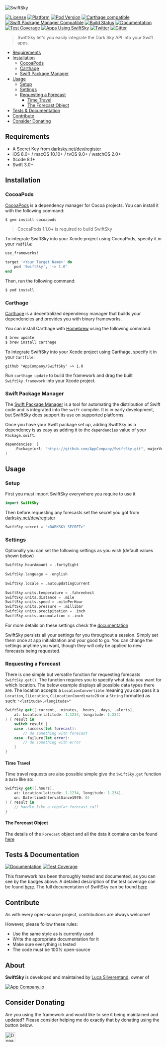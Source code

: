 ![SwiftSky](https://github.com/appcompany/SwiftSky/raw/assets/header.jpg)

[![License](https://img.shields.io/cocoapods/l/SwiftSky.svg)]()
[![Platform](https://img.shields.io/cocoapods/p/SwiftSky.svg)]()
[![Pod Version](https://img.shields.io/cocoapods/v/SwiftSky.svg)]()
[![Carthage compatible](https://img.shields.io/badge/carthage-compatible-4BC51D.svg?style=flat)](https://github.com/Carthage/Carthage)
[![Swift Package Manager Compatible](https://img.shields.io/badge/swift--package--manager-compatible-brightgreen.svg)]()
[![Build Status](https://travis-ci.org/appcompany/SwiftSky.svg?branch=master)](https://travis-ci.org/appcompany/SwiftSky)
[![Documentation](https://appcompany.github.io/SwiftSky/badge.svg)](https://appcompany.github.io/SwiftSky)
[![Test Coverage](https://codecov.io/gh/appcompany/SwiftSky/branch/master/graph/badge.svg)](https://codecov.io/gh/appcompany/SwiftSky)
[![Apps Using SwiftSky](https://img.shields.io/cocoapods/at/SwiftSky.svg)]()
[![Twitter](https://img.shields.io/badge/twitter-@LucaSilverTweet-blue.svg?style=flat)](http://twitter.com/LucaSilverTweet)
[![Gitter](https://badges.gitter.im/SwiftSkyFramework/Lobby.svg)](https://gitter.im/SwiftSkyFramework/Lobby?utm_source=badge&utm_medium=badge&utm_campaign=pr-badge&utm_content=badge)


> SwiftSky let's you easily integrate the Dark Sky API into your Swift apps.

- [Requirements](#requirements)
- [Installation](#installation)
	- [CocoaPods](#cocoapods)
	- [Carthage](#carthage)
	- [Swift Package Manager](#swift-package-manager)
- [Usage](#usage)
	- [Setup](#setup)
	- [Settings](#settings)
	- [Requesting a Forecast](#requesting-a-forecast)
		- [Time Travel](#time-travel)
		- [The Forecast Object](#the-forecast-object)
- [Tests & Documentation](#tests--documentation)
- [Contribute](#contribute)
- [Consider Donating](#consider-donating)

## Requirements

- A Secret Key from [darksky.net/dev/register](https://darksky.net/dev/register)
- iOS 8.0+ / macOS 10.10+ / tvOS 9.0+ / watchOS 2.0+
- Xcode 8.1+
- Swift 3.0+

## Installation

### CocoaPods

[CocoaPods](http://cocoapods.org) is a dependency manager for Cocoa projects. You can install it with the following command:

```bash
$ gem install cocoapods
```

> CocoaPods 1.1.0+ is required to build SwiftSky

To integrate SwiftSky into your Xcode project using CocoaPods, specify it in your `Podfile`:

```ruby
use_frameworks!

target '<Your Target Name>' do
    pod 'SwiftSky', '~> 1.0'
end
```

Then, run the following command:

```bash
$ pod install
```

### Carthage

[Carthage](https://github.com/Carthage/Carthage) is a decentralized dependency manager that builds your dependencies and provides you with binary frameworks.

You can install Carthage with [Homebrew](http://brew.sh/) using the following command:

```bash
$ brew update
$ brew install carthage
```

To integrate SwiftSky into your Xcode project using Carthage, specify it in your `Cartfile`:

```ogdl
github "AppCompany/SwiftSky" ~> 1.0
```

Run `carthage update` to build the framework and drag the built `SwiftSky.framework` into your Xcode project.

### Swift Package Manager

The [Swift Package Manager](https://swift.org/package-manager/) is a tool for automating the distribution of Swift code and is integrated into the `swift` compiler. It is in early development, but SwiftSky does support its use on supported platforms. 

Once you have your Swift package set up, adding SwiftSky as a dependency is as easy as adding it to the `dependencies` value of your `Package.swift`.

```swift
dependencies: [
    .Package(url: "https://github.com/AppCompany/SwiftSky.git", majorVersion: 1)
]
```
## Usage

### Setup

First you must import SwiftSky everywhere you require to use it

```swift
import SwiftSky
```

Then before requesting any forecasts set the secret you got from [darksky.net/dev/register](https://darksky.net/dev/register)

```swift
SwiftSky.secret = "<DARKSKY_SECRET>"
```

### Settings

Optionally you can set the following settings as you wish (default values shown below)

```swift
SwiftSky.hourAmount = .fortyEight
        
SwiftSky.language = .english
    
SwiftSky.locale = .autoupdatingCurrent
    
SwiftSky.units.temperature = .fahrenheit
SwiftSky.units.distance = .mile
SwiftSky.units.speed = .milePerHour
SwiftSky.units.pressure = .millibar
SwiftSky.units.precipitation = .inch
SwiftSky.units.accumulation = .inch
```
For more details on these settings check the [documentation](https://appcompany.github.io/SwiftSky)

SwiftSky persists all your settings for you throughout a session. Simply set them once at app initialization and your good to go. You can change the settings anytime you want, though they will only be applied to new forecasts being requested.

### Requesting a Forecast

There is one simple but versatile function for requesting forecasts `SwiftSky.get()`. The function requires you to specify what data you want for which location. The below example displays all possible data types there are. The location accepts a `LocationConvertible` meaning you can pass it a `Location`, `CLLocation`, `CLLocationCoordinate2D` or a `String` formatted as such: `"<latitude>,<longitude>"`

```swift
SwiftSky.get([.current, .minutes, .hours, .days, .alerts],
    at: Location(latitude: 1.1234, longitude: 1.234)
) { result in
    switch result {
    case .success(let forecast):
        // do something with forecast
    case .failure(let error):
        // do something with error
    }
}
```

#### Time Travel

Time travel requests are also possible simple give the `SwiftSky.get` function a `Date` like so:

```swift
SwiftSky.get([.hours],
    at: Location(latitude: 1.1234, longitude: 1.234),
    on: Date(timeIntervalSince1970: 0)
) { result in
    // handle like a regular forecast call
}
```

#### The Forecast Object

The details of the `Forecast` object and all the data it contains can be found [here](https://appcompany.github.io/SwiftSky/Structs/DataPoint.html#/s:vV8SwiftSky9DataPoint4timeV10Foundation4Date)

## Tests & Documentation

[![Documentation](https://appcompany.github.io/SwiftSky/badge.svg)](https://appcompany.github.io/SwiftSky)
[![Test Coverage](https://codecov.io/gh/appcompany/SwiftSky/branch/master/graph/badge.svg)](https://codecov.io/gh/appcompany/SwiftSky)

This framework has been thoroughly tested and documented, as you can see by the badges above. A detailed description of the test coverage can be found [here](https://codecov.io/gh/appcompany/SwiftSky). The full documentation of SwiftSky can be found [here](https://appcompany.github.io/SwiftSky)

## Contribute

As with every open-source project, contributions are always welcome!

However, please follow these rules:
- Use the same style as is currently used
- Write the appropriate documentation for it
- Make sure everything is tested
- The code must be 100% open-source

## About

**SwiftSky** is developed and maintained by [Luca Silverentand](http://twitter.com/LucaSilverTweet), owner of

[![App Company.io](https://github.com/appcompany/SwiftSky/raw/assets/banner.png)](https://github.com/appcompany)

## Consider Donating

Are you using the framework and would like to see it being maintained and updated? Please consider helping me do exactly that by donating using the button below.

[<img alt="Donate" src="https://www.paypalobjects.com/webstatic/mktg/merchant_portal/button/donate.en.png" height="32px">](https://www.paypal.com/cgi-bin/webscr?cmd=_s-xclick&hosted_button_id=9QSB8QX9QFM9Q "Donate")


